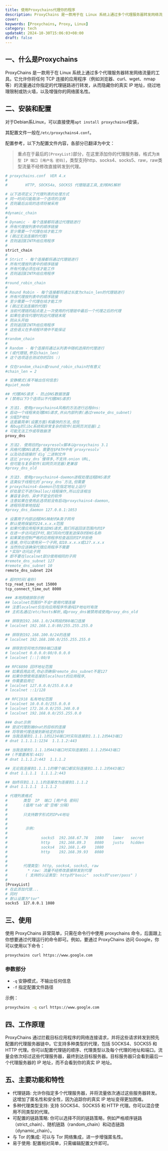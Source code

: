 ```yaml
---
title: 使用Proxychains代理你的程序
description: ProxyChains 是一款用于在 Linux 系统上通过多个代理服务器转发网络流量的工具。它允许你将任何 TCP 连接的应用程序的流量通过你指定的代理链路进行转发
cover:
keywords: [Proxychains, Proxy, Linux]
category: tech
updateAt: 2024-10-30T15:06:03+08:00
draft: false
---
```


## 一、什么是Proxychains

ProxyChains 是一款用于在 Linux 系统上通过多个代理服务器转发网络流量的工具。它允许你将任何 TCP 连接的应用程序（例如浏览器、curl、wget、nmap 等）的流量通过你指定的代理链路进行转发，从而隐藏你的真实 IP 地址，绕过地理限制或防火墙，以及增强你的网络匿名性。

## 二、安装和配置

对于Debian系Linux，可以直接使用`apt install proxychains4`安装，

其配置文件一般在`/etc/proxychains4.conf`。

配置参考，以下为配置文件内容，各部分已翻译为中文：

> 重点在于最后的`[ProxyList]`部分，在这里添加你的代理服务器，格式为`类型 IP 端口 [用户名 密码]`，类型支持http、socks4、socks5、raw，raw类型流量不经修改直接转发到代理。

```bash
# proxychains.conf  VER 4.x
#
#        HTTP, SOCKS4a, SOCKS5 代理隧道工具,支持DNS解析

# 以下选项定义了代理列表的处理方式
# 同一时间只能取消一个选项的注释
# 否则最后出现的选项将被采用
#
#dynamic_chain
#
# Dynamic - 每个连接都将通过代理链进行
# 所有代理按列表中的顺序链接
# 至少需要一个代理在线才能工作
# (跳过无法连接的代理)
# 否则返回EINTR给应用程序
#
strict_chain
#
# Strict - 每个连接都将通过代理链进行
# 所有代理按列表中的顺序链接
# 所有代理必须在线才能工作
# 否则返回EINTR给应用程序
#
#round_robin_chain
#
# Round Robin - 每个连接都将通过长度为chain_len的代理链进行
# 所有代理按列表中的顺序链接
# 至少需要一个代理在线才能工作
# (跳过无法连接的代理)
# 当前代理链的起点是上一次使用的代理链中最后一个代理之后的代理
# 如果在查找代理时到达代理链末尾
# 则从头开始
# 否则返回EINTR给应用程序
# 这些语义在多线程环境中不能保证
#
#random_chain
#
# Random - 每个连接将通过从列表中随机选择的代理进行
# (或代理链,参见chain_len)
# 这个选项适合测试你的IDS :)

# 仅在random_chain或round_robin_chain时有意义
#chain_len = 2

# 安静模式(库不输出任何信息)
#quiet_mode

## 代理DNS请求 - 防止DNS数据泄露
# (禁用以下3个选项以不代理DNS请求)

# 方法1. 使用proxychains4风格的方法进行远程dns:
# 启动一个线程来处理DNS请求,并从内部列表(通过remote_dns_subnet)
# 分配IP地址
# 这是最简单(设置方面)和最快的方法,但在
# 有bug的libc系统和非常复杂的软件(如网页浏览器)上
# 可能无法工作或导致崩溃
proxy_dns

# 方法2. 使用旧的proxyresolv脚本以proxychains 3.1
# 风格代理DNS请求。需要在$PATH中有`proxyresolv`
# 以及动态链接的`dig`二进制文件
# 这比`proxy_dns`慢得多,不支持.onion URL,
# 但可能与复杂软件(如网页浏览器)更兼容
#proxy_dns_old

# 方法3. 使用proxychains4-daemon进程处理远程DNS请求
# 这类似于线程化的`proxy_dns`方法,但需要
# proxychains4-daemon已在指定地址上运行
# 好处是它不进行malloc/线程操作,所以应该相当
# 兼容复杂的、异步不安全的软件
# 注意如果在使用此选项前没有启动proxychains4-daemon,
# 进程将简单地挂起
#proxy_dns_daemon 127.0.0.1:1053

# 设置用于内部远程DNS映射的A类子网号
# 默认使用保留的224.x.x.x范围
# 如果代理应用程序发出DNS请求,我们将返回该范围内的IP
# 在进一步访问此IP时,我们将向代理发送保存的DNS名称
# 如果某些控制严格的应用程序检查返回的IP并拒绝
# 连接,你可以使用另一个子网,如10.x.x.x或127.x.x.x
# 当然你应该确保代理应用程序不需要
# *实际*访问此子网
# 即不要在localnet部分使用相同的子网
#remote_dns_subnet 127
#remote_dns_subnet 10
remote_dns_subnet 224

# 超时时间(毫秒)
tcp_read_time_out 15000
tcp_connect_time_out 8000

### 本地网络排除示例
## localnet范围将*不会*使用代理连接
## 注意localnet仅在向应用程序传递纯IP地址时有效
## 主机名通过/etc/hosts解析,或proxy_dns被禁用或使用proxy_dns_old

## 排除到192.168.1.0/24网段的80端口连接
# localnet 192.168.1.0:80/255.255.255.0

## 排除到192.168.100.0/24的连接
# localnet 192.168.100.0/255.255.255.0

## 排除到任何地方的80端口连接
# localnet 0.0.0.0:80/0.0.0.0
# localnet [::]:80/0

## RFC6890 回环地址范围
## 如果启用此项,你必须确保remote_dns_subnet不是127
## 如果你想使用连接到localhost的应用程序,
## 你需要启用它
# localnet 127.0.0.0/255.0.0.0
# localnet ::1/128

## RFC1918 私有地址范围
# localnet 10.0.0.0/255.0.0.0
# localnet 172.16.0.0/255.240.0.0
# localnet 192.168.0.0/255.255.0.0

### dnat示例
## 尝试代理到被dnat的目标的连接
## 将导致代理连接到新给定的目标
## 当我连接到1.1.1.1的1234端口时实际连接到1.1.1.2的443端口
# dnat 1.1.1.1:1234  1.1.1.2:443

## 当我连接到1.1.1.1的443端口时实际连接到1.1.1.2的443端口
## (不需要再写:443)
# dnat 1.1.1.2:443  1.1.1.2

## 无论我连接到1.1.1.1的哪个端口都实际连接到1.1.1.2的443端口
# dnat 1.1.1.1  1.1.1.2:443

## 始终将到1.1.1.1的连接改为连接到1.1.1.2
# dnat 1.1.1.1  1.1.1.2

# 代理列表格式
#       类型  IP  端口 [用户名 密码]
#       (值用'tab'或'空格'分隔)
#
#       只支持数字形式的IPv4地址
#
#
#        示例:
#
#               socks5  192.168.67.78   1080    lamer   secret
#               http    192.168.89.3    8080    justu   hidden
#               socks4  192.168.1.49    1080
#               http    192.168.39.93   8080
#
#
#       代理类型: http, socks4, socks5, raw
#         * raw: 流量不经修改直接转发到代理
#        ( 支持的认证类型: http的"basic"  socks的"user/pass" )
#
[ProxyList]
# 在此添加代理...
# 同时
# 默认设置为"tor"
socks5  127.0.0.1 1080
```

## 三、使用

使用 ProxyChains 非常简单，只需在命令行中使用 proxychains 命令，后面跟上你想要通过代理运行的命令即可。例如，要通过 ProxyChains 访问 Google，你可以使用以下命令：

```bash
proxychains curl https://www.google.com
```

### 参数部分

- `-q` 安静模式，不输出任何信息
- `-f` 指定配置文件路径

示例：

```bash
proxychains -q curl https://www.google.com
```

## 四、工作原理

ProxyChains 通过拦截目标应用程序的网络连接请求，并将这些请求转发到预先配置的代理服务器链中。它支持多种类型的代理，包括 SOCKS4、SOCKS5 和 HTTP 代理。你可以配置代理链的顺序、代理类型以及每个代理的地址和端口。流量会依次经过这些代理服务器，最终到达目标服务器。目标服务器只会看到最后一个代理服务器的 IP 地址，而不会看到你的真实 IP 地址。

## 五、主要功能和特性

- 代理链路: 允许你指定多个代理服务器，并将流量依次通过这些服务器转发。这增加了匿名性和安全性，因为追踪你的真实 IP 地址变得更加困难。
- 多种代理类型支持: 支持 SOCKS4、SOCKS5 和 HTTP 代理。你可以混合使用不同类型的代理。
- 可配置的链路策略: 你可以选择不同的链路策略，例如严格顺序链路（strict_chain）、随机链路（random_chain）和动态链路（dynamic_chain）。
- 与 Tor 的集成: 可以与 Tor 网络集成，进一步增强匿名性。
- 易于使用: 配置相对简单，只需编辑配置文件即可。
